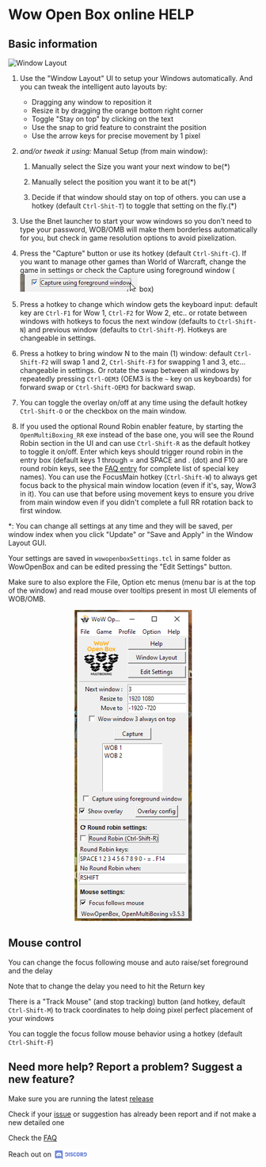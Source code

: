 # Wow Open Box online HELP

## Basic information
![Window Layout](sshotWindowLayout.png)

1. Use the "Window Layout" UI to setup your Windows automatically. And you can tweak the intelligent auto layouts by:
    + Dragging any window to reposition it
    + Resize it by dragging the orange bottom right corner
    + Toggle "Stay on top" by clicking on the text
    + Use the snap to grid feature to constraint the position
    + Use the arrow keys for precise movement by 1 pixel

1. _and/or tweak it using:_ Manual Setup (from main window):

    1. Manually select the Size you want your next window to be(*)

    1. Manually select the position you want it to be at(*)

    1. Decide if that window should stay on top of others. you can use a hotkey (default `Ctrl-Shit-T`) to toggle that setting on the fly.(*)

1. Use the Bnet launcher to start your wow windows so you don't need to type your password, WOB/OMB will make them borderless automatically for you, but check in game resolution options to avoid pixelization.

1. Press the "Capture" button or use its hotkey (default `Ctrl-Shift-C`). If you want to manage other games than World of Warcraft, change the game in settings or check the Capture using foreground window (<img src="fgcapture.png"> box)

1. Press a hotkey to change which window gets the keyboard input: default key are `Ctrl-F1` for Wow 1, `Ctrl-F2` for Wow 2, etc.. or rotate between windows with hotkeys to focus the next window (defaults to `Ctrl-Shift-N`) and previous window (defaults to `Ctrl-Shift-P`). Hotkeys are changeable in settings.

1. Press a hotkey to bring window N to the main (1) window: default `Ctrl-Shift-F2` will swap 1 and 2,  `Ctrl-Shift-F3` for swapping 1 and 3, etc... changeable in settings. Or rotate the swap between all windows by repeatedly pressing `Ctrl-OEM3` (OEM3 is the `~` key on us keyboards) for forward swap or `Ctrl-Shift-OEM3` for backward swap.

1. You can toggle the overlay on/off at any time using the default hotkey `Ctrl-Shift-O` or the checkbox on the main window.

1. If you used the optional Round Robin enabler feature, by starting the `OpenMultiBoxing_RR` exe instead of the base one, you will see the Round Robin section in the UI and can use `Ctrl-Shift-R` as the default hotkey to toggle it on/off. Enter which keys should trigger round robin in the entry box (default keys 1 through = and SPACE and . (dot) and F10 are round robin keys, see the [FAQ entry](https://github.com/WowOpenBox/WowOpenBox/wiki/FAQ#what-special-key-names-can-i-use-in-the-round-robin-key-list) for complete list of special key names).  You can use the FocusMain hotkey (`Ctrl-Shift-W`) to always get focus back to the physical main window location (even if it's, say, Wow3 in it). You can use that before using movement keys to ensure you drive from main window even if you didn't complete a full RR rotation back to first window.

*: You can change all settings at any time and they will be saved, per window index when you click "Update" or "Save and Apply" in the Window Layout GUI.

Your settings are saved in `wowopenboxSettings.tcl` in same folder as WowOpenBox and can be edited pressing the "Edit Settings" button.

Make sure to also explore the File, Option etc menus (menu bar is at the top of the window) and read mouse over tooltips present in most UI elements of WOB/OMB.

<p align="center">
<img src="sshot3_5.png" alt="WOB 3.5 Screenshot (with RR)">
</p>

## Mouse control

You can change the focus following mouse and auto raise/set foreground and the delay

Note that to change the delay you need to hit the Return key

There is a "Track Mouse" (and stop tracking) button (and hotkey, default `Ctrl-Shift-M`) to track coordinates to help doing pixel perfect placement of your windows

You can toggle the focus follow mouse behavior using a hotkey (default `Ctrl-Shift-F`)

## Need more help? Report a problem? Suggest a new feature?

Make sure you are running the latest [release](https://github.com/WowOpenBox/WowOpenBox/releases)

Check if your [issue](https://github.com/WowOpenBox/WowOpenBox/issues/) or suggestion has already been report and if not make a new detailed one

Check the [FAQ](https://github.com/WowOpenBox/WowOpenBox/wiki/FAQ)

Reach out on <a href="https://discord.gg/SMGvEeb"><img src="discord.svg" alt="Discord" align="center" height="24pt"></a>
